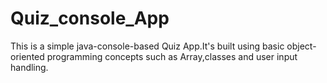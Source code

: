 # Quiz_console_App
This is a simple java-console-based Quiz App.It's built using basic object-oriented programming concepts such as Array,classes and user input handling. 
